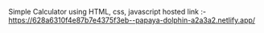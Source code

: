 Simple Calculator using HTML, css, javascript
hosted link :- https://628a6310f4e87b7e4375f3eb--papaya-dolphin-a2a3a2.netlify.app/
